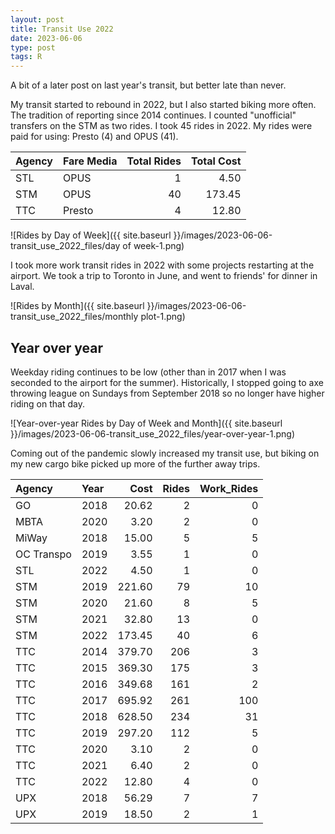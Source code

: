 ```yaml
---
layout: post
title: Transit Use 2022
date: 2023-06-06
type: post
tags: R
---
```


A bit of a later post on last year's transit, but better late than never.

My transit started to rebound in 2022, but I also started biking more often. The tradition of reporting since 2014 continues. I counted "unofficial" transfers on the STM as two rides. I took 45 rides in 2022. My rides were paid for using: Presto (4) and OPUS (41).


|Agency |Fare Media | Total Rides| Total Cost|
|:------|:----------|-----------:|----------:|
|STL    |OPUS       |           1|       4.50|
|STM    |OPUS       |          40|     173.45|
|TTC    |Presto     |           4|      12.80|

![Rides by Day of Week]({{ site.baseurl }}/images/2023-06-06-transit_use_2022_files/day of week-1.png)<!-- -->

I took more work transit rides in 2022 with some projects restarting at the airport. We took a trip to Toronto in June, and went to friends' for dinner in Laval.

![Rides by Month]({{ site.baseurl }}/images/2023-06-06-transit_use_2022_files/monthly plot-1.png)<!-- -->

## Year over year
Weekday riding continues to be low (other than in 2017 when I was seconded to the airport for the summer). Historically, I stopped going to axe throwing league on Sundays from September 2018 so no longer have higher riding on that day.

![Year-over-year Rides by Day of Week and Month]({{ site.baseurl }}/images/2023-06-06-transit_use_2022_files/year-over-year-1.png)<!-- -->

Coming out of the pandemic slowly increased my transit use, but biking on my new cargo bike picked up more of the further away trips.


|Agency     |Year |   Cost| Rides| Work_Rides|
|:----------|:----|------:|-----:|----------:|
|GO         |2018 |  20.62|     2|          0|
|MBTA       |2020 |   3.20|     2|          0|
|MiWay      |2018 |  15.00|     5|          5|
|OC Transpo |2019 |   3.55|     1|          0|
|STL        |2022 |   4.50|     1|          0|
|STM        |2019 | 221.60|    79|         10|
|STM        |2020 |  21.60|     8|          5|
|STM        |2021 |  32.80|    13|          0|
|STM        |2022 | 173.45|    40|          6|
|TTC        |2014 | 379.70|   206|          3|
|TTC        |2015 | 369.30|   175|          3|
|TTC        |2016 | 349.68|   161|          2|
|TTC        |2017 | 695.92|   261|        100|
|TTC        |2018 | 628.50|   234|         31|
|TTC        |2019 | 297.20|   112|          5|
|TTC        |2020 |   3.10|     2|          0|
|TTC        |2021 |   6.40|     2|          0|
|TTC        |2022 |  12.80|     4|          0|
|UPX        |2018 |  56.29|     7|          7|
|UPX        |2019 |  18.50|     2|          1|


